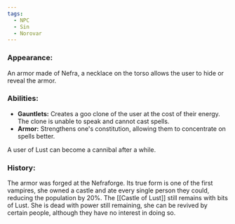 ```yaml
---
tags:
  - NPC
  - Sin
  - Norovar
---
```

### Appearance:

An armor made of Nefra, a necklace on the torso allows the user to hide or reveal the armor.

### Abilities:

- **Gauntlets:** Creates a goo clone of the user at the cost of their energy. The clone is unable to speak and cannot cast spells.
- **Armor:** Strengthens one's constitution, allowing them to concentrate on spells better.

A user of Lust can become a cannibal after a while.

### History:

The armor was forged at the Nefraforge.
Its true form is one of the first vampires, she owned a castle and ate every single person they could, reducing the population by 20%.
The [[Castle of Lust]] still remains with bits of Lust. She is dead with power still remaining, she can be revived by certain people, although they have no interest in doing so.

